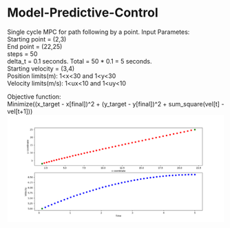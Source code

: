 # Model-Predictive-Control
Single cycle MPC for path following by a point. Input Parametes:    
Starting point = (2,3)  
End point = (22,25)  
steps = 50  
delta_t = 0.1 seconds. Total = 50 * 0.1 = 5 seconds.  
Starting velocity = (3,4)  
Position limits(m): 1<x<30 and 1<y<30  
Velocity limits(m/s): 1<ux<10 and 1<uy<10

Objective function:  
Minimize((x_target - x[final])^2 + (y_target - y[final])^2 + sum_square(vel[t] - vel[t+1]))  
![alt text](https://raw.githubusercontent.com/UditSinghParihar/Model-Predictive-Control/master/position_and_velocity_profile.png)



